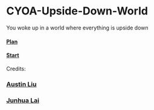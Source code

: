 # CYOA-Upside-Down-World
You woke up in a world where everything is upside down
#### [Plan](https://docs.google.com/drawings/d/1VaIZ3p8O8NrpuIFZ291T5zGa3TijFWExdYCfj9ba8eQ/edit?usp=sharing)
#### [Start](https://austinl1905.github.io/CYOA-Upside-Down-World/)

Credits:
### [Austin Liu](https://github.com/austinl1905)
### [Junhua Lai](https://github.com/junhual8136)

